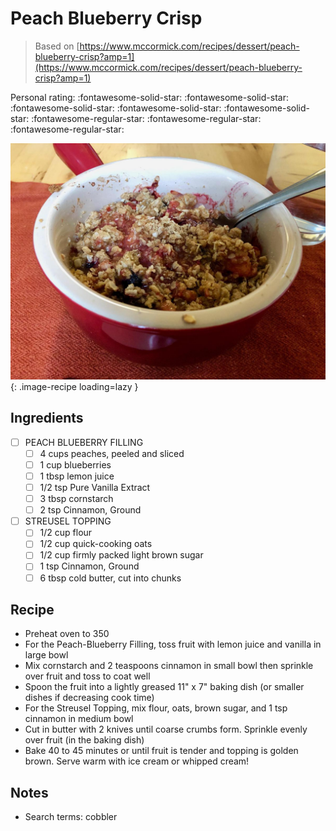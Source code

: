 # Peach Blueberry Crisp

> Based on [https://www.mccormick.com/recipes/dessert/peach-blueberry-crisp?amp=1](https://www.mccormick.com/recipes/dessert/peach-blueberry-crisp?amp=1)

<!-- {cts} rating=2; (User can specify rating on scale of 1-5) -->

Personal rating: :fontawesome-solid-star: :fontawesome-solid-star: :fontawesome-solid-star: :fontawesome-solid-star: :fontawesome-solid-star: :fontawesome-regular-star: :fontawesome-regular-star: :fontawesome-regular-star:

<!-- {cte} -->

<!-- {cts} name_image=peach_blueberry_crisp.jpeg; (User can specify image name) -->

![peach_blueberry_crisp.jpeg](./peach_blueberry_crisp.jpeg){: .image-recipe loading=lazy }

<!-- {cte} -->

## Ingredients

- [ ] PEACH BLUEBERRY FILLING
    - [ ] 4 cups peaches, peeled and sliced
    - [ ] 1 cup blueberries
    - [ ] 1 tbsp lemon juice
    - [ ] 1/2 tsp Pure Vanilla Extract
    - [ ] 3 tbsp cornstarch
    - [ ] 2 tsp Cinnamon, Ground
- [ ] STREUSEL TOPPING
    - [ ] 1/2 cup flour
    - [ ] 1/2 cup quick-cooking oats
    - [ ] 1/2 cup firmly packed light brown sugar
    - [ ] 1 tsp Cinnamon, Ground
    - [ ] 6 tbsp cold butter, cut into chunks

## Recipe

- Preheat oven to 350
- For the Peach-Blueberry Filling, toss fruit with lemon juice and vanilla in large bowl
- Mix cornstarch and 2 teaspoons cinnamon in small bowl then sprinkle over fruit and toss to coat well
- Spoon the fruit into a lightly greased 11" x 7" baking dish (or smaller dishes if decreasing cook time)
- For the Streusel Topping, mix flour, oats, brown sugar, and 1 tsp cinnamon in medium bowl
- Cut in butter with 2 knives until coarse crumbs form. Sprinkle evenly over fruit (in the baking dish)
- Bake 40 to 45 minutes or until fruit is tender and topping is golden brown. Serve warm with ice cream or whipped cream!

## Notes

- Search terms: cobbler
